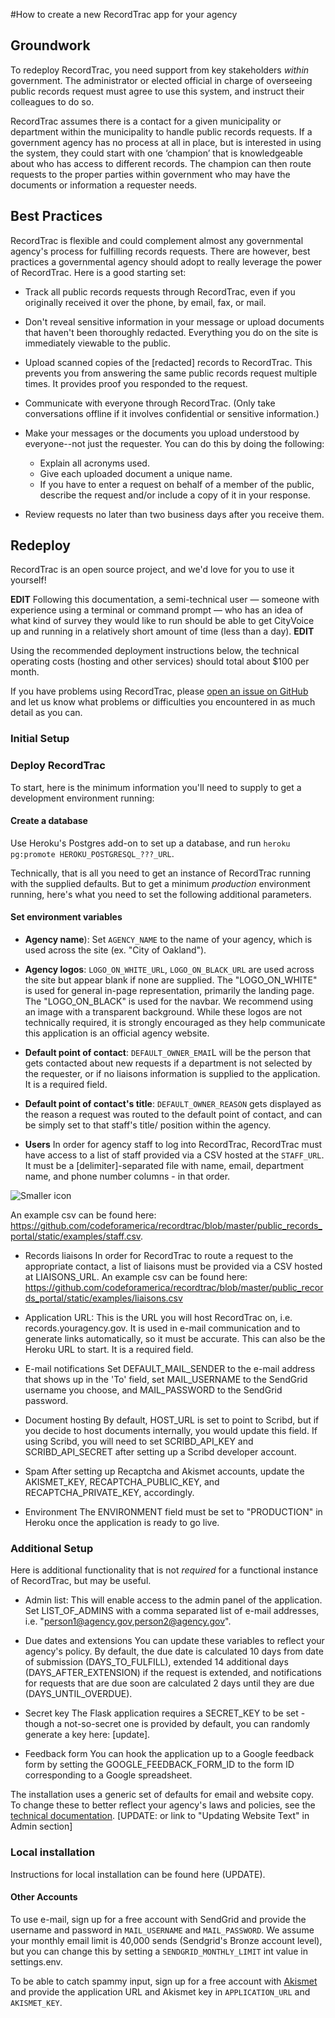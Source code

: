 #How to create a new RecordTrac app for your agency 


## Groundwork
To redeploy RecordTrac, you need support from key stakeholders _within_ government. The administrator or elected official in charge of overseeing public records request must agree to use this system, and instruct their colleagues to do so. 

RecordTrac assumes there is a contact for a given municipality or department within the municipality to handle public records requests. If a government agency has no process at all in place, but is interested in using the system, they could start with one ‘champion’ that is knowledgeable about who has access to different records. The champion can then route requests to the proper parties within government who may have the documents or information a requester needs. 

## Best Practices
RecordTrac is flexible and could complement almost any governmental agency's process for fulfilling records requests. There are however, best practices a governmental agency should adopt to really leverage the power of RecordTrac. Here is a good starting set:

* Track all public records requests through RecordTrac, even if you originally received it over the phone, by email, fax, or mail. 

* Don't reveal sensitive information in your message or upload documents that haven't been thoroughly redacted. Everything you do on the site is immediately viewable to the public.

* Upload scanned copies of the [redacted] records to RecordTrac. This prevents you from answering the same public records request multiple times. It provides proof you responded to the request.

* Communicate with everyone through RecordTrac. (Only take conversations offline if it involves confidential or sensitive information.) 

* Make your messages or the documents you upload understood by everyone--not just the requester. You can do this by doing the following:
	* Explain all acronyms used.
	* Give each uploaded document a unique name.  
	* If you have to enter a request on behalf of a member of the public, describe the request and/or include a copy of it in your response.  

* Review requests no later than two business days after you receive them.

## Redeploy
RecordTrac is an open source project, and we'd love for you to use it yourself!

**EDIT**  Following this documentation, a semi-technical user — someone with experience using a terminal or command prompt — who has an idea of what kind of survey they would like to run should be able to get CityVoice up and running in a relatively short amount of time (less than a day).  **EDIT** 

Using the recommended deployment instructions below, the technical operating costs (hosting and other services) should total about $100 per month.  

If you have problems using RecordTrac, please [open an issue on GitHub](https://github.com/codeforamerica/recordtrac/issues) and let us know what problems or difficulties you encountered in as much detail as you can.

### Initial Setup

### Deploy RecordTrac
To start, here is the minimum information you'll need to supply to get a development environment running:

#### Create a database
Use Heroku's Postgres add-on to set up a database, and run `heroku pg:promote HEROKU_POSTGRESQL_???_URL`.

Technically, that is all you need to get an instance of RecordTrac running with the supplied defaults. But to get a minimum *production* environment running, here's what you need to set the following additional parameters.

#### Set environment variables
* **Agency name**): 
Set `AGENCY_NAME` to the name of your agency, which is used across the site (ex. "City of Oakland").

* **Agency logos**: 
`LOGO_ON_WHITE_URL`, `LOGO_ON_BLACK_URL` are used across the site but appear blank if none are supplied. The "LOGO_ON_WHITE" is used for general in-page representation, primarily the landing page.  The "LOGO_ON_BLACK" is used for the navbar.  We recommend using an image with a transparent background.  While these logos are not technically required, it is strongly encouraged as they help communicate this application is an official agency website.  

* **Default point of contact**:
`DEFAULT_OWNER_EMAI`L will be the person that gets contacted about new requests if a department is not selected by the requester, or if no liaisons information is supplied to the application. It is a required field.

* **Default point of contact's title**:
`DEFAULT_OWNER_REASON` gets displayed as the reason a request was routed to the default point of contact, and can be simply set to that staff's title/ position within the agency.

* **Users**
In order for agency staff to log into RecordTrac, RecordTrac must have access to a list of staff provided via a CSV hosted at the `STAFF_URL`. It must be a [delimiter]-separated file with name, email, department name, and phone number columns - in that order. 

![Smaller icon](/readme/readme/images/staff-csv.png "Title here")

An example csv can be found here: <https://github.com/codeforamerica/recordtrac/blob/master/public_records_portal/static/examples/staff.csv>. 

* Records liaisons
In order for RecordTrac to route a request to the appropriate contact, a list of liaisons must be provided via a CSV hosted at LIAISONS_URL. An example csv can be found here: https://github.com/codeforamerica/recordtrac/blob/master/public_records_portal/static/examples/liaisons.csv

* Application URL:
This is the URL you will host RecordTrac on, i.e. records.youragency.gov. It is used in e-mail communication and to generate links automatically, so it must be accurate. This can also be the Heroku URL to start. It is a required field.

* E-mail notifications
Set DEFAULT_MAIL_SENDER to the e-mail address that shows up in the 'To' field, set MAIL_USERNAME to the SendGrid username you choose, and MAIL_PASSWORD to the SendGrid password. 

* Document hosting
By default, HOST_URL is set to point to Scribd, but if you decide to host documents internally, you would update this field. If using Scribd, you will need to set SCRIBD_API_KEY and SCRIBD_API_SECRET after setting up a Scribd developer account.

* Spam 
After setting up Recaptcha and Akismet accounts, update the AKISMET_KEY, RECAPTCHA_PUBLIC_KEY, and RECAPTCHA_PRIVATE_KEY, accordingly.

* Environment
The ENVIRONMENT field must be set to "PRODUCTION" in Heroku once the application is ready to go live. 


### Additional Setup 

Here is additional functionality that is not *required* for a functional instance of RecordTrac, but may be useful.

* Admin list:
This will enable access to the admin panel of the application. Set LIST_OF_ADMINS with a comma separated list of e-mail addresses, i.e. "person1@agency.gov,person2@agency.gov".  

* Due dates and extensions
You can update these variables to reflect your agency's policy. By default, the due date is calculated 10 days from date of submission (DAYS_TO_FULFILL), extended 14 additional days (DAYS_AFTER_EXTENSION) if the request is extended, and notifications for requests that are due soon are calculated 2 days until they are due (DAYS_UNTIL_OVERDUE).

* Secret key
The Flask application requires a SECRET_KEY to be set - though a not-so-secret one is provided by default, you can randomly generate a key here: [update].

* Feedback form
You can hook the application up to a Google feedback form by setting the GOOGLE_FEEDBACK_FORM_ID to the form ID corresponding to a Google spreadsheet. 


The installation uses a generic set of defaults for email and website copy.  To change these to better reflect your agency's laws and policies, see the [technical documentation](/readme/readme/recordtrac_readme.md). [UPDATE: or link to "Updating Website Text" in Admin section]

### Local installation

Instructions for local installation can be found here (UPDATE).

#### Other Accounts

To use e-mail, sign up for a free account with SendGrid and provide the username and password in `MAIL_USERNAME` and `MAIL_PASSWORD`. We assume your monthly email limit is 40,000 sends (Sendgrid's Bronze account level), but you can change this by setting a `SENDGRID_MONTHLY_LIMIT` int value in settings.env.

To be able to catch spammy input, sign up for a free account with [Akismet](http://akismet.com/plans/) and provide the application URL and Akismet key in `APPLICATION_URL` and `AKISMET_KEY`.


<!-- [![Build Status](https://travis-ci.org/codeforamerica/public-records.png?branch=master)](https://travis-ci.org/codeforamerica/public-records) -->